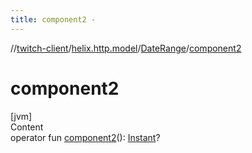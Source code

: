 ```yaml
---
title: component2 -
---
```

//[twitch-client](../../index.md)/[helix.http.model](../index.md)/[DateRange](index.md)/[component2](component2.md)



# component2  
[jvm]  
Content  
operator fun [component2](component2.md)(): [Instant](https://docs.oracle.com/javase/8/docs/api/java/time/Instant.html)?  



